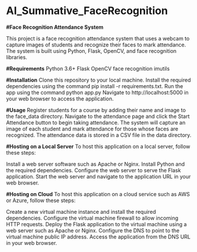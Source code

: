 # AI_Summative_FaceRecognition
**#Face Recognition Attendance System**

This project is a face recognition attendance system that uses a webcam to capture images of students and recognize their faces to mark attendance. The system is built using Python, Flask, OpenCV, and face recognition libraries.

**#Requirements**
Python 3.6+
Flask
OpenCV
face recognition
imutils

**#Installation**
Clone this repository to your local machine.
Install the required dependencies using the command pip install -r requirements.txt.
Run the app using the command python app.py
Navigate to http://localhost:5000 in your web browser to access the application.

**#Usage**
Register students for a course by adding their name and image to the face_data directory.
Navigate to the attendance page and click the Start Attendance button to begin taking attendance.
The system will capture an image of each student and mark attendance for those whose faces are recognized.
The attendance data is stored in a CSV file in the data directory.

**#Hosting on a Local Server**
To host this application on a local server, follow these steps:

Install a web server software such as Apache or Nginx.
Install Python and the required dependencies.
Configure the web server to serve the Flask application.
Start the web server and navigate to the application URL in your web browser.

**#Hosting on Cloud**
To host this application on a cloud service such as AWS or Azure, follow these steps:

Create a new virtual machine instance and install the required dependencies.
Configure the virtual machine firewall to allow incoming HTTP requests.
Deploy the Flask application to the virtual machine using a web server such as Apache or Nginx.
Configure the DNS to point to the virtual machine public IP address.
Access the application from the DNS URL in your web browser.
